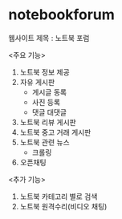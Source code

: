 # notebookforum

웹사이트 제목 : 노트북 포럼

<주요 기능>
1. 노트북 정보 제공
2. 자유 게시판
    - 게시글 동록
    - 사진 등록
    - 댓글 대댓글
3. 노트북 리뷰 게시판
4. 노트북 중고 거래 게시판
5. 노트북 관련 뉴스
    - 크롤링
6. 오픈채팅

<추가 기능>
1. 노트북 카테고리 별로 검색
2. 노트북 원격수리(비디오 채팅)



